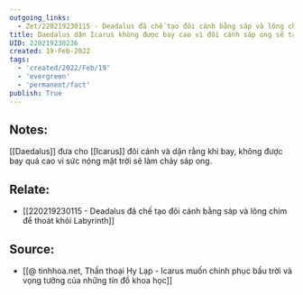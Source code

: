 ```yaml
---
outgoing_links:
  - Zet/220219230115 - Deadalus đã chế tạo đôi cánh bằng sáp và lông chim để thoát khỏi Labyrinth
title: Daedalus dặn Icarus không được bay cao vì đôi cánh sáp ong sẽ tan chảy
UID: 220219230236
created: 19-Feb-2022
tags:
  - 'created/2022/Feb/19'
  - 'evergreen'
  - 'permanent/fact'
publish: True
---
```

## Notes:
[[Daedalus]] đưa cho [[Icarus]] đôi cánh và dặn rằng khi bay, không được bay quá cao vì sức nóng mặt trời sẽ làm chảy sáp ong.

## Relate:
- [[220219230115 - Deadalus đã chế tạo đôi cánh bằng sáp và lông chim để thoát khỏi Labyrinth]]

## Source:
- [[@ tinhhoa.net, Thần thoại Hy Lạp - Icarus muốn chinh phục bầu trời và vọng tưởng của những tín đồ khoa học]]


